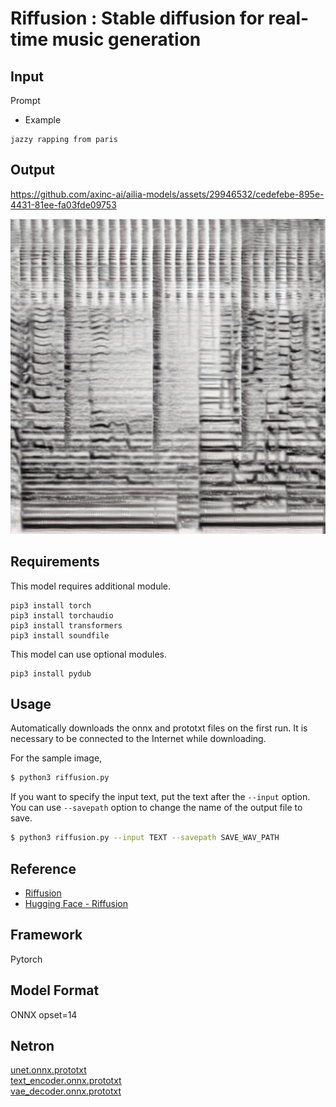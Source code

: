 # Riffusion : Stable diffusion for real-time music generation

## Input

Prompt

- Example
```
jazzy rapping from paris
```

## Output

https://github.com/axinc-ai/ailia-models/assets/29946532/cedefebe-895e-4431-81ee-fa03fde09753

![Output](output.png)

## Requirements
This model requires additional module.

```
pip3 install torch
pip3 install torchaudio
pip3 install transformers
pip3 install soundfile
```

This model can use optional modules.

```
pip3 install pydub
```

## Usage
Automatically downloads the onnx and prototxt files on the first run.
It is necessary to be connected to the Internet while downloading.

For the sample image,
```bash
$ python3 riffusion.py
```

If you want to specify the input text, put the text after the `--input` option.  
You can use `--savepath` option to change the name of the output file to save.
```bash
$ python3 riffusion.py --input TEXT --savepath SAVE_WAV_PATH
```

## Reference

- [Riffusion](https://github.com/riffusion/riffusion)
- [Hugging Face - Riffusion](https://huggingface.co/riffusion/riffusion-model-v1)

## Framework

Pytorch

## Model Format

ONNX opset=14

## Netron

[unet.onnx.prototxt](https://netron.app/?url=https://storage.googleapis.com/ailia-models/riffusion/unet.onnx.prototxt)  
[text_encoder.onnx.prototxt](https://netron.app/?url=https://storage.googleapis.com/ailia-models/riffusion/text_encoder.onnx.prototxt)  
[vae_decoder.onnx.prototxt](https://netron.app/?url=https://storage.googleapis.com/ailia-models/riffusion/vae_decoder.onnx.prototxt)  
